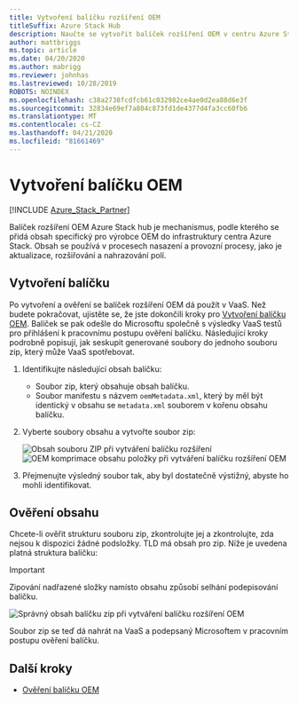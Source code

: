 ```yaml
---
title: Vytvoření balíčku rozšíření OEM
titleSuffix: Azure Stack Hub
description: Naučte se vytvořit balíček rozšíření OEM v centru Azure Stack.
author: mattbriggs
ms.topic: article
ms.date: 04/20/2020
ms.author: mabrigg
ms.reviewer: johnhas
ms.lastreviewed: 10/28/2019
ROBOTS: NOINDEX
ms.openlocfilehash: c38a2738fcdfcb61c032982ce4ae0d2ea88d6e3f
ms.sourcegitcommit: 32834e69ef7a804c873fd1de4377d4fa3cc60fb6
ms.translationtype: MT
ms.contentlocale: cs-CZ
ms.lasthandoff: 04/21/2020
ms.locfileid: "81661469"
---
```

# <a name="create-an-oem-package"></a>Vytvoření balíčku OEM

[!INCLUDE [Azure_Stack_Partner](./includes/azure-stack-partner-appliesto.md)]

Balíček rozšíření OEM Azure Stack hub je mechanismus, podle kterého se přidá obsah specifický pro výrobce OEM do infrastruktury centra Azure Stack. Obsah se používá v procesech nasazení a provozní procesy, jako je aktualizace, rozšiřování a nahrazování polí.

## <a name="creating-the-package"></a>Vytvoření balíčku

Po vytvoření a ověření se balíček rozšíření OEM dá použít v VaaS. Než budete pokračovat, ujistěte se, že jste dokončili kroky pro [Vytvoření balíčku OEM](https://microsoft.sharepoint.com/:w:/r/teams/cloudsolutions/Sacramento/_layouts/15/Doc.aspx?sourcedoc=%7BD7406069-7661-419C-B3B1-B6A727AB3972%7D&file=Azure%20Stack%20OEM%20Extension%20Package.docx&action=default&mobileredirect=true). Balíček se pak odešle do Microsoftu společně s výsledky VaaS testů pro přihlášení k pracovnímu postupu ověření balíčku. Následující kroky podrobně popisují, jak seskupit generované soubory do jednoho souboru zip, který může VaaS spotřebovat.

1. Identifikujte následující obsah balíčku:
    - Soubor zip, který obsahuje obsah balíčku.
    - Soubor manifestu s názvem `oemMetadata.xml`, který by měl být identický v obsahu se `metadata.xml` souborem v kořenu obsahu balíčku.

2. Vyberte soubory obsahu a vytvořte soubor zip:

    ![Obsah souboru ZIP při vytváření balíčku rozšíření](media/vaas-create-oem-package-1.png) ![OEM komprimace obsahu položky při vytváření balíčku rozšíření OEM](media/vaas-create-oem-package-2.png)

3. Přejmenujte výsledný soubor tak, aby byl dostatečně výstižný, abyste ho mohli identifikovat.

## <a name="verifying-the-contents"></a>Ověření obsahu

Chcete-li ověřit strukturu souboru zip, zkontrolujte jej a zkontrolujte, zda nejsou k dispozici žádné podsložky. TLD má obsah pro zip. Níže je uvedena platná struktura balíčku:

> [!IMPORTANT]
> Zipování nadřazené složky namísto obsahu způsobí selhání podepisování balíčku.

![Správný obsah balíčku zip při vytváření balíčku rozšíření OEM](media/vaas-create-oem-package-3.png)

Soubor zip se teď dá nahrát na VaaS a podepsaný Microsoftem v pracovním postupu ověření balíčku.

## <a name="next-steps"></a>Další kroky

- [Ověření balíčku OEM](azure-stack-vaas-validate-oem-package.md)
